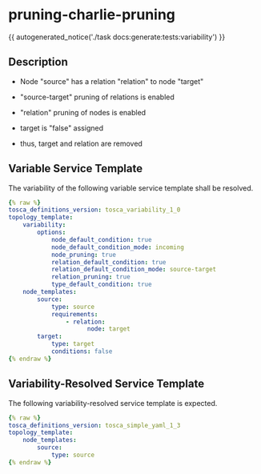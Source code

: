 # pruning-charlie-pruning

{{ autogenerated_notice('./task docs:generate:tests:variability') }}

## Description

- Node "source" has a relation "relation" to node "target"
- "source-target" pruning of relations is enabled
- "relation" pruning of nodes is enabled

- target is "false" assigned
- thus, target and relation are removed


## Variable Service Template

The variability of the following variable service template shall be resolved.

```yaml linenums="1"
{% raw %}
tosca_definitions_version: tosca_variability_1_0
topology_template:
    variability:
        options:
            node_default_condition: true
            node_default_condition_mode: incoming
            node_pruning: true
            relation_default_condition: true
            relation_default_condition_mode: source-target
            relation_pruning: true
            type_default_condition: true
    node_templates:
        source:
            type: source
            requirements:
                - relation:
                      node: target
        target:
            type: target
            conditions: false
{% endraw %}
```




## Variability-Resolved Service Template

The following variability-resolved service template is expected.

```yaml linenums="1"
{% raw %}
tosca_definitions_version: tosca_simple_yaml_1_3
topology_template:
    node_templates:
        source:
            type: source
{% endraw %}
```

